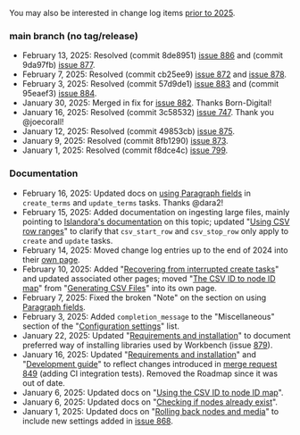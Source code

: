 You may also be interested in change log items [prior to 2025](/islandora_workbench_docs/changelog_up_to_2024/).

### main branch (no tag/release)

* February 13, 2025: Resolved (commit 8de8951) [issue 886](https://github.com/mjordan/islandora_workbench/issues/886) and (commit 9da97fb) [issue 877](https://github.com/mjordan/islandora_workbench/issues/877).
* February 7, 2025: Resolved (commit cb25ee9) [issue 872](https://github.com/mjordan/islandora_workbench/issues/872) and [issue 878](https://github.com/mjordan/islandora_workbench/issues/878).
* February 3, 2025: Resolved (commit 57d9de1) [issue 883](https://github.com/mjordan/islandora_workbench/issues/883) and (commit 95eaef3) [issue 884](https://github.com/mjordan/islandora_workbench/issues/884).
* January 30, 2025: Merged in fix for [issue 882](https://github.com/mjordan/islandora_workbench/issues/882). Thanks Born-Digital!
* January 16, 2025: Resolved (commit 3c58532) [issue 747](https://github.com/mjordan/islandora_workbench/issues/747). Thank you @joecorall!
* January 12, 2025: Resolved (commit 49853cb) [issue 875](https://github.com/mjordan/islandora_workbench/issues/875).
* January 9, 2025: Resolved (commit 8fb1290) [issue 873](https://github.com/mjordan/islandora_workbench/issues/873).
* January 1, 2025: Resolved (commit f8dce4c) [issue 799](https://github.com/mjordan/islandora_workbench/issues/799).


### Documentation

* February 16, 2025: Updated docs on [using Paragraph fields](/islandora_workbench_docs/fields/#using-paragraph-fields-in-create_terms-and-update_terms-tasks) in `create_terms` and `update_terms` tasks. Thanks @dara2!
* February 15, 2025: Added documentation on ingesting large files, mainly pointing to [Islandora's documentation](https://islandora.github.io/documentation/user-documentation/uploading-large-files/) on this topic; updated "[Using CSV row ranges](/islandora_workbench_docs/ignoring_csv_rows_and_columns/#using-csv-row-ranges)" to clarify that `csv_start_row` and `csv_stop_row` only apply to `create` and `update` tasks.
* February 14, 2025: Moved change log entries up to the end of 2024 into their [own page](/islandora_workbench_docs/changelog_up_to_2024/).
* February 10, 2025: Added "[Recovering from interrupted create tasks](/islandora_workbench_docs/recovery_mode/)" and updated associated other pages; moved "[The CSV ID to node ID map](/islandora_workbench_docs/csv_id_to_node_id_map/)" from "[Generating CSV Files](/islandora_workbench_docs/generating_csv_files/)" into its own page.
* February 7, 2025: Fixed the broken "Note" on the section on using [Paragraph fields](/islandora_workbench_docs/fields/#paragraphs-entity-reference-revisions-fields).
* February 3, 2025: Added `completion_message` to the "Miscellaneous" section of the "[Configuration settings](/islandora_workbench_docs/configuration/#miscellaneous-settings)" list.
* January 22, 2025: Updated "[Requirements and installation](/islandora_workbench_docs/installation/)" to document preferred way of installing libraries used by Workbench (issue [879](https://github.com/mjordan/islandora_workbench/issues/879)).
* January 16, 2025: Updated "[Requirements and installation](/islandora_workbench_docs/installation/)" and "[Development guide](/islandora_workbench_docs/development_guide/)" to reflect changes introduced in [merge request 849](https://github.com/mjordan/islandora_workbench/pull/849) (adding CI integration tests). Removed the Roadmap since it was out of date.
* January 6, 2025: Updated docs on "[Using the CSV ID to node ID map](islandora_workbench_docs/generating_csv_files/#using-the-csv-id-to-node-id-map)".
* January 6, 2025: Updated docs on "[Checking if nodes already exist](/islandora_workbench_docs/checking_if_nodes_exist/)".
* January 1, 2025: Updated docs on "[Rolling back nodes and media](/islandora_workbench_docs/rolling_back/)" to include new settings added in [issue 868](https://github.com/mjordan/islandora_workbench/issues/868).
